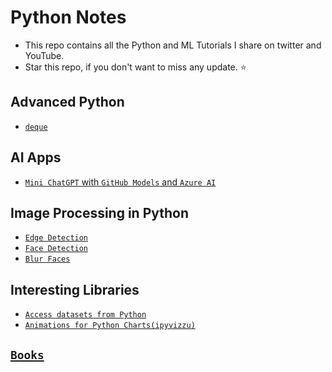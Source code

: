 #  Python Notes

- This repo contains all the Python and ML Tutorials I share on twitter and YouTube. 
- Star this repo, if you don't want to miss any update. ⭐️


## Advanced Python
- [`deque`](advanced/02_deque.ipynb)

## AI Apps
- [`Mini ChatGPT` with `GitHub Models` and `Azure AI`](ai-apps/mini-chatgpt/)

## Image Processing in Python
- [`Edge Detection`](image-processing/edge_detection.ipynb)
- [`Face Detection`](image-processing/image_processing.ipynb)
- [`Blur Faces`](image-processing/blur_faces.ipynb)

## Interesting Libraries
- [`Access datasets from Python`](interesting/pydata.ipynb)
- [`Animations for Python Charts(ipyvizzu)`](interesting/ipyvizzu.ipynb)

## [`Books`](books/README.md)
